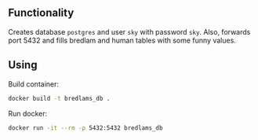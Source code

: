 ## Functionality

Creates database `postgres` and user `sky` with password `sky`.
Also, forwards port 5432 and fills bredlam and human tables
with some funny values.

## Using

Build container:
```bash
docker build -t bredlams_db .  
```

Run docker:
```bash
docker run -it --rm -p 5432:5432 bredlams_db
```

